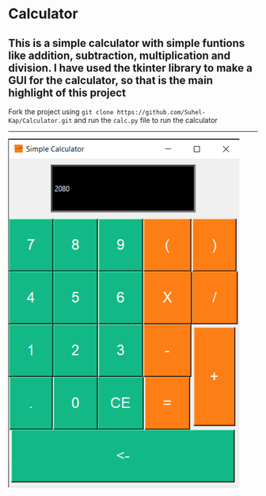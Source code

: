 # Calculator
 This is a simple calculator with simple funtions like addition, subtraction, multiplication and division. 
 I have used the tkinter library to make a GUI for the calculator, so that is the main highlight of this project 
----
Fork the project using `git clone https://github.com/Suhel-Kap/Calculator.git` and run the `calc.py` file to run the calculator


----

<img src="/uiImg.png" alt="UI Image"></img>

